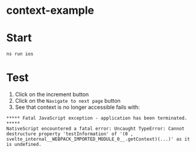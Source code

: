 # context-example

# Start

```
ns run ios
```

# Test
1. Click on the increment button
2. Click on the `Navigate to next page` button
3. See that context is no longer accessible fails with:
  ```
***** Fatal JavaScript exception - application has been terminated. *****
  NativeScript encountered a fatal error: Uncaught TypeError: Cannot destructure property 'testInformation' of '(0 , svelte_internal__WEBPACK_IMPORTED_MODULE_0__.getContext)(...)' as it is undefined.
  ```
